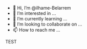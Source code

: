 - 👋 Hi, I’m @ilhame-Belarrem
- 👀 I’m interested in ...
- 🌱 I’m currently learning ...
- 💞️ I’m looking to collaborate on ...
- 📫 How to reach me ...

TEST

<!---
ilhame-larrem/ilhame-larrem is a ✨ special ✨ repository because its `README.md` (this file) appears on your GitHub profile.
You can click the Preview link to take a look at your changes.
--->
